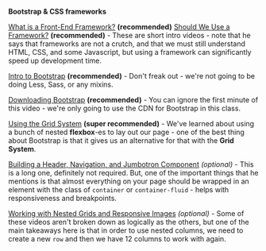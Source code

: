 **Bootstrap & CSS frameworks**

[What is a Front-End Framework?](https://teamtreehouse.com/library/framework-basics/introduction-to-frontend-frameworks/what-is-a-frontend-framework) **(recommended)**
[Should We Use a Framework?](https://teamtreehouse.com/library/framework-basics/introduction-to-frontend-frameworks/should-we-use-a-framework) **(recommended)**
	- These are short intro videos - note that he says that frameworks are not a crutch, and that we must still understand HTML, CSS, and some Javascript, but using a framework can significantly speed up development time.

[Intro to Bootstrap](https://teamtreehouse.com/library/framework-basics/prototyping-with-bootstrap/introduction-to-bootstrap) **(recommended)**
	- Don't freak out - we're not going to be doing Less, Sass, or any mixins.

[Downloading Bootstrap](https://teamtreehouse.com/library/framework-basics/prototyping-with-bootstrap/downloading-bootstrap) **(recommended)**
	- You can ignore the first minute of this video - we're only going to use the CDN for Bootstrap in this class.

[Using the Grid System](https://teamtreehouse.com/library/framework-basics/prototyping-with-bootstrap/using-the-grid-system) **(super recommended)**
	- We've learned about using a bunch of nested **flexbox**-es to lay out our page - one of the best thing about Bootstrap is that it gives us an alternative for that with the **Grid System**.

[Building a Header, Navigation, and Jumbotron Component](https://teamtreehouse.com/library/framework-basics/prototyping-with-bootstrap/building-a-header-navigation-and-jumbotron-component) _(optional)_
	- This is a long one, definitely not required. But, one of the important things that he mentions is that almost everything on your page should be wrapped in an element with the class of `container` or `container-fluid` - helps with responsiveness and breakpoints.

[Working with Nested Grids and Responsive Images](https://teamtreehouse.com/library/framework-basics/prototyping-with-bootstrap/working-with-nested-grids-and-responsive-images) _(optional)_
	- Some of these videos aren't broken down as logically as the others, but one of the main takeaways here is that in order to use nested columns, we need to create a new `row` and then we have 12 columns to work with again.
